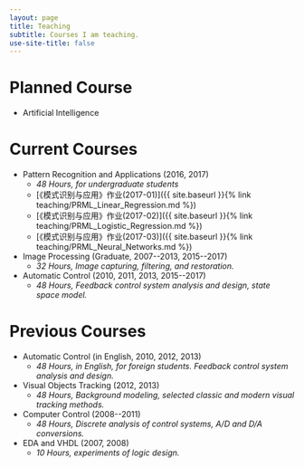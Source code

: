 ```yaml
---
layout: page
title: Teaching
subtitle: Courses I am teaching.
use-site-title: false
---
```


# Planned Course

- Artificial Intelligence

# Current Courses

- Pattern Recognition and Applications (2016, 2017)
  + *48 Hours, for undergraduate students*
  + [《模式识别与应用》作业(2017-01)]({{ site.baseurl }}{% link teaching/PRML_Linear_Regression.md %})
  + [《模式识别与应用》作业(2017-02)]({{ site.baseurl }}{% link teaching/PRML_Logistic_Regression.md %})
  + [《模式识别与应用》作业(2017-03)]({{ site.baseurl }}{% link teaching/PRML_Neural_Networks.md %})
- Image Processing (Graduate, 2007--2013, 2015--2017)
  + *32 Hours, Image capturing, filtering, and restoration.*
- Automatic Control (2010, 2011, 2013, 2015--2017)
  + *48 Hours, Feedback control system analysis and design, state space model.*

# Previous Courses

- Automatic Control (in English, 2010, 2012, 2013)
  + *48 Hours, in English, for foreign students. Feedback control system analysis and design.*
- Visual Objects Tracking (2012, 2013)
  + *48 Hours, Background modeling, selected classic and modern visual tracking methods.*
- Computer Control (2008--2011)
  + *48 Hours, Discrete analysis of control systems, A/D and D/A conversions.*
- EDA and VHDL (2007, 2008)
  + *10 Hours, experiments of logic design.*


